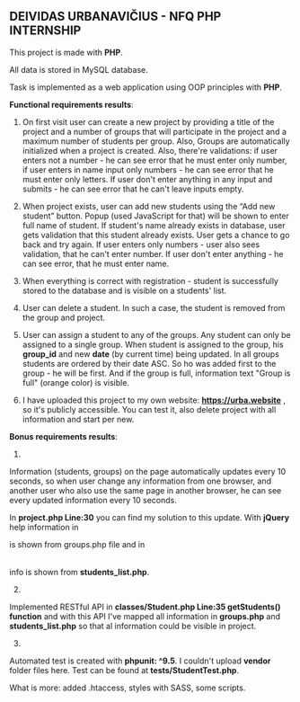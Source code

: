 DEIVIDAS URBANAVIČIUS - NFQ PHP INTERNSHIP
--
This project is made with **PHP**.

All data is stored in MySQL database.

Task is implemented as a web application using OOP principles with **PHP**.

**Functional requirements results**:

1. On first visit user can create a new project by providing a title of the project and
a number of groups that will participate in the project and a maximum number of
students per group. Also, Groups are automatically initialized when a project is created. Also, there're validations: if user enters not a number - he can see error that he must enter only number, if user enters in name input only numbers - he can see error that he must enter only letters. If user don't enter anything in any input and submits - he can see error that he can't leave inputs empty.

2. When project exists, user can add new students using the “Add new student” button. Popup (used JavaScript for that) will be shown to enter full name of student. If student's name already exists in database, user gets validation that this student already exists. User gets a chance to go back and try again. If user enters only numbers - user also sees validation, that he can't enter number. If user don't enter anything - he can see error, that he must enter name.

3. When everything is correct with registration - student is successfully stored to the database and is visible on a students' list.

4. User can delete a student. In such a case, the student is removed from the group and project.

5. User can assign a student to any of the groups. Any student can only be assigned to a single group. When student is assigned to the group, his **group_id** and new **date** (by current time) being updated. In all groups students are ordered by their date ASC. So ho was added first to the group - he will be first. And if the group is full, information text "Group is full" (orange color) is visible.

6. I have uploaded this project to my own website: **https://urba.website** , so it's publicly accessible. You can test it, also delete project with all information and start per new.

**Bonus requirements results**:

1. 
Information (students, groups) on the page automatically updates every 10 seconds, so when user change any information from one browser, and another user who also use the same page in another browser, he can see every updated information every 10 seconds.

In **project.php Line:30** you can find my solution to this update. With **jQuery** help information in <div class="groups" id="groupsUpdate"></div> is shown from groups.php file and in <table class="projectInfoTable" id="projectInfoTable"></table> info is shown from **students_list.php**.

2. 
Implemented RESTful API in **classes/Student.php Line:35 getStudents() function** and with this API I've mapped all information in **groups.php** and **students_list.php** so that al information could be visible in project.

3. 
Automated test is created with **phpunit: ^9.5**. I couldn't upload **vendor** folder files here. Test can be found at **tests/StudentTest.php**.

What is more: 
added .htaccess, styles with SASS, some scripts.
